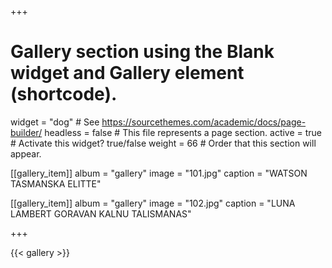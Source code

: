 +++
# Gallery section using the Blank widget and Gallery element (shortcode).
widget = "dog"  # See https://sourcethemes.com/academic/docs/page-builder/
headless = false  # This file represents a page section.
active = true  # Activate this widget? true/false
weight = 66  # Order that this section will appear.

[[gallery_item]]
  album = "gallery"
  image = "101.jpg"
  caption = "WATSON TASMANSKA ELITTE"

 [[gallery_item]]
  album = "gallery"
  image = "102.jpg"
  caption = "LUNA LAMBERT GORAVAN KALNU TALISMANAS" 

+++

{{< gallery >}}
